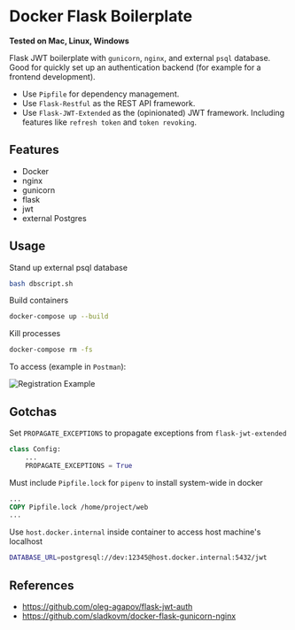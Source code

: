 # Docker Flask Boilerplate

**Tested on Mac, Linux, Windows**

Flask JWT boilerplate with `gunicorn`, `nginx`, and external `psql` database. Good for quickly set up an authentication backend (for example for a frontend development).

* Use `Pipfile` for dependency management. 
* Use `Flask-Restful` as the REST API framework.
* Use `Flask-JWT-Extended` as the (opinionated) JWT framework. Including features like `refresh token` and `token revoking`.

## Features

* Docker
* nginx
* gunicorn
* flask
* jwt
* external Postgres

## Usage

Stand up external psql database

```sh
bash dbscript.sh
```

Build containers

```sh
docker-compose up --build
```

Kill processes

```sh
docker-compose rm -fs
```

To access (example in `Postman`):

![Registration Example](https://github.com/yaojiach/docker-flask-boilerplate/blob/master/postman-example.png)


## Gotchas

Set `PROPAGATE_EXCEPTIONS` to propagate exceptions from `flask-jwt-extended`

```python
class Config:
    ...
    PROPAGATE_EXCEPTIONS = True
```

Must include `Pipfile.lock` for `pipenv` to install system-wide in docker

```dockerfile
...
COPY Pipfile.lock /home/project/web
...
```

Use `host.docker.internal` inside container to access host machine's localhost

```sh
DATABASE_URL=postgresql://dev:12345@host.docker.internal:5432/jwt
```

## References

* https://github.com/oleg-agapov/flask-jwt-auth
* https://github.com/sladkovm/docker-flask-gunicorn-nginx
